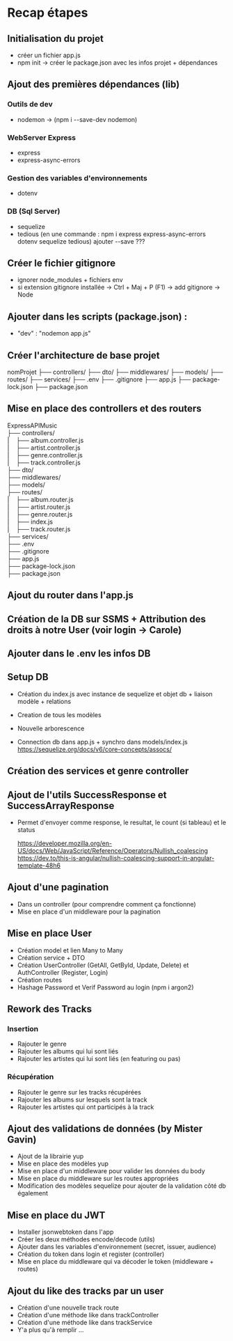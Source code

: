 # Recap étapes

## Initialisation du projet
- créer un fichier app.js
- npm init → créer le package.json avec les infos projet + dépendances


## Ajout des premières dépendances (lib)
### Outils de dev
- nodemon  → (npm i --save-dev nodemon)
### WebServer Express
- express
- express-async-errors
### Gestion des variables d'environnements
- dotenv
### DB (Sql Server)
- sequelize
- tedious
(en une commande :  npm i express express-async-errors dotenv sequelize tedious)
 ajouter --save ???


## Créer le fichier gitignore
- ignorer node_modules + fichiers env
- si extension gitignore installée -> Ctrl + Maj + P (F1) -> add gitignore -> Node


## Ajouter dans les scripts (package.json) :
- "dev" : "nodemon app.js"


## Créer l'architecture de base projet
nomProjet
├── controllers/
├── dto/
├── middlewares/
├── models/
├── routes/
├── services/
├── .env
├── .gitignore
├── app.js
├── package-lock.json
├── package.json


## Mise en place des controllers et des routers
ExpressAPIMusic  
├── controllers/  
|    ├── album.controller.js  
|    ├── artist.controller.js  
|    ├── genre.controller.js  
|    ├── track.controller.js  
├── dto/  
├── middlewares/  
├── models/  
├── routes/  
|    ├── album.router.js  
|    ├── artist.router.js  
|    ├── genre.router.js  
|    ├── index.js  
|    ├── track.router.js  
├── services/  
├── .env  
├── .gitignore  
├── app.js  
├── package-lock.json  
├── package.json


## Ajout du router dans l'app.js

## Création de la DB sur SSMS + Attribution des droits à notre User (voir login -> Carole)

## Ajouter dans le .env les infos DB

## Setup DB
- Création du index.js avec instance de sequelize et objet db + liaison modèle + relations
- Creation de tous les modèles
- Nouvelle arborescence

- Connection db dans app.js   +   synchro dans  models/index.js 
    https://sequelize.org/docs/v6/core-concepts/assocs/


## Création des services et genre controller


## Ajout de l'utils SuccessResponse et SuccessArrayResponse
- Permet d'envoyer comme response, le resultat, le count (si tableau) et le status


    https://developer.mozilla.org/en-US/docs/Web/JavaScript/Reference/Operators/Nullish_coalescing
    https://dev.to/this-is-angular/nullish-coalescing-support-in-angular-template-48h6


## Ajout d'une pagination
- Dans un controller (pour comprendre comment ça fonctionne)
- Mise en place d'un middleware pour la pagination 


## Mise en place User
- Création model et lien Many to Many
- Création service + DTO 
- Création UserController (GetAll, GetById, Update, Delete) et AuthController (Register, Login)
- Création routes
- Hashage Password et Verif Password au login (npm i argon2)


## Rework des Tracks 
### Insertion
- Rajouter le genre
- Rajouter les albums qui lui sont liés
- Rajouter les artistes qui lui sont liés (en featuring ou pas)
### Récupération
- Rajouter le genre sur les tracks récupérées
- Rajouter les albums sur lesquels sont la track
- Rajouter les artistes qui ont participés à la track


## Ajout des validations de données (by Mister Gavin)

- Ajout de la librairie yup
- Mise en place des modèles yup
- Mise en place d'un middleware pour valider les données du body
- Mise en place du middleware sur les routes appropriées
- Modification des modèles sequelize pour ajouter de la validation côté db également


## Mise en place du JWT
- Installer jsonwebtoken dans l'app
- Créer les deux méthodes encode/decode (utils)
- Ajouter dans les variables d'environnement (secret, issuer, audience)
- Création du token dans login et register (controller)
- Mise en place du middleware qui va décoder le token (middleware + routes)


## Ajout du like des tracks par un user
- Création d'une nouvelle track route
- Création d'une méthode like dans trackController
- Création d'une méthode like dans trackService
- Y'a plus qu'à remplir ...
